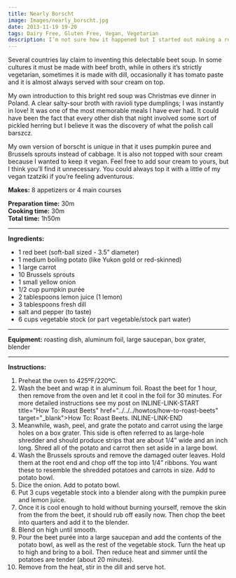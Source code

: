 ```yaml
---
title: Nearly Borscht
image: Images/nearly_borscht.jpg
date: 2013-11-19 19-20
tags: Dairy Free, Gluten Free, Vegan, Vegetarian
description: I’m not sure how it happened but I started out making a roasted beet and pumpkin soup and ended up with a nearly-traditional borscht, complete with potatoes, carrots, and cabbage (well mini-cabbages).
---
```

Several countries lay claim to inventing this delectable beet soup. In some cultures it must be made with beef broth, while in others it’s strictly vegetarian, sometimes it is made with dill, occasionally it has tomato paste and it is almost always served with sour cream on top. 

My own introduction to this bright red soup was Christmas eve dinner in Poland. A clear salty-sour broth with ravioli type dumplings; I was instantly in love! It was one of the most memorable meals I have ever had. It could have been the fact that every other dish that night involved some sort of pickled herring but I believe it was the discovery of what the polish call barszcz.

My own version of borscht is unique in that it uses pumpkin puree and Brussels sprouts instead of cabbage. It is also not topped with sour cream because I wanted to keep it vegan. Feel free to add sour cream to yours, but I think you’ll find it unnecessary. You could always top it with a little of my vegan tzatziki if you’re feeling adventurous. 

**Makes:** 8 appetizers or 4 main courses

**Preparation time:** 30m  
**Cooking time:** 30m  
**Total time:** 1h50m

---

**Ingredients:**

- 1 red beet (soft-ball sized - 3.5” diameter)
- 1 medium boiling potato (like Yukon gold or red-skinned)
- 1 large carrot
- 10 Brussels sprouts
- 1 small yellow onion
- 1/2 cup pumpkin purée
- 2 tablespoons lemon juice (1 lemon)
- 3 tablespoons fresh dill
-  salt and pepper (to taste)
- 6 cups vegetable stock (or part vegetable/stock part water)


---

**Equipment:** roasting dish, aluminum foil, large saucepan, box grater, blender

---

**Instructions:**

1. Preheat the oven to 425ºF/220ºC.
1. Wash the beet and wrap it in aluminum foil. Roast the beet for 1 hour, then remove from the oven and let it cool in the foil for 30 minutes. For more detailed instructions see my post on INLINE-LINK-START title="How To: Roast Beets" href="../../../howtos/how-to-roast-beets" target="_blank">How To: Roast Beets. INLINE-LINK-END 
1. Meanwhile, wash, peel, and grate the potato and carrot using the large holes on a box grater. This side is often referred to as large-hole shredder and should produce strips that are about 1/4” wide and an inch long. Shred all of the potato and carrot then set aside in a large bowl.
1. Wash the Brussels sprouts and remove the damaged outer leaves. Hold them at the root end and chop off the top into 1/4” ribbons. You want these to resemble the shredded potatoes and carrots in size. Add to potato bowl.
1. Dice the onion. Add to potato bowl.
1. Put 3 cups vegetable stock into a blender along with the pumpkin puree and lemon juice.
1. Once it is cool enough to hold without burning yourself, remove the skin from the from the beet, it should rub off easily now. Then chop the beet into quarters and add it to the blender.
1. Blend on high until smooth.
1. Pour the beet purée into a large saucepan and add the contents of the potato bowl, as well as the rest of the vegetable stock. Turn the heat up to high and bring to a boil. Then reduce heat and simmer until the potatoes are tender (about 20 minutes).
1. Remove from the heat, stir in the dill and serve hot. 

